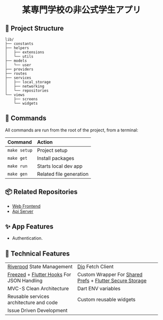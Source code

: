 <h1 align="center">某専門学校の非公式学生アプリ</h1>

## 🚀 Project Structure

```
lib/
├── constants
├── helpers
│   ├── extensions
│   └── utils
├── models
│   └── user
├── providers
├── routes
├── services
│   ├── local_storage
│   ├── networking
│   └── repositories
└── views
    ├── screens
    └── widgets
```

## 🧞 Commands

All commands are run from the root of the project, from a terminal:

| Command      | Action                  |
| :----------- | :---------------------- |
| `make setup` | Project setup           |
| `make get`   | Install packages        |
| `make run`   | Starts local dev app    |
| `make gen`   | Related file generation |

## 📦️ Related Repositories

- [Web Frontend]("https://github.com/RuiOkazaki/eccSchoolApp-web")
- [Api Server]("https://github.com/yumekiti/eccSchoolApp-api")

## ✨ App Features

- Authentication.

## 🔧 Technical Features

<table>
    <tr>
        <td><a href="https://pub.dev/packages/riverpod">Riverpod</a> State Management</td>
        <td><a href="https://pub.dev/packages/dio">Dio</a> Fetch Client</td>
    </tr>
    <tr>
        <td><a href="https://pub.dev/packages/freezed">Freezed</a> + <a href="https://pub.dev/packages/flutter_hooks">Flutter Hooks</a> For JSON Handling</td>
        <td>Custom Wrapper For <a href="https://pub.dev/packages/shared_preferences">Shared Prefs</a> + <a href="https://pub.dev/packages/flutter_secure_storage">Flutter Secure Storage</a></td>
    </tr>
    <tr>
        <td>MVC-S Clean Architecture</td>
        <td>Dart ENV variables</td>
    </tr>
    <tr>
        <td>Reusable services architecture and code</td>
        <td>Custom reusable widgets</td>
    </tr>
    <tr>
        <td>Issue Driven Development</td>
        <td></td>
    </tr>
</table>
